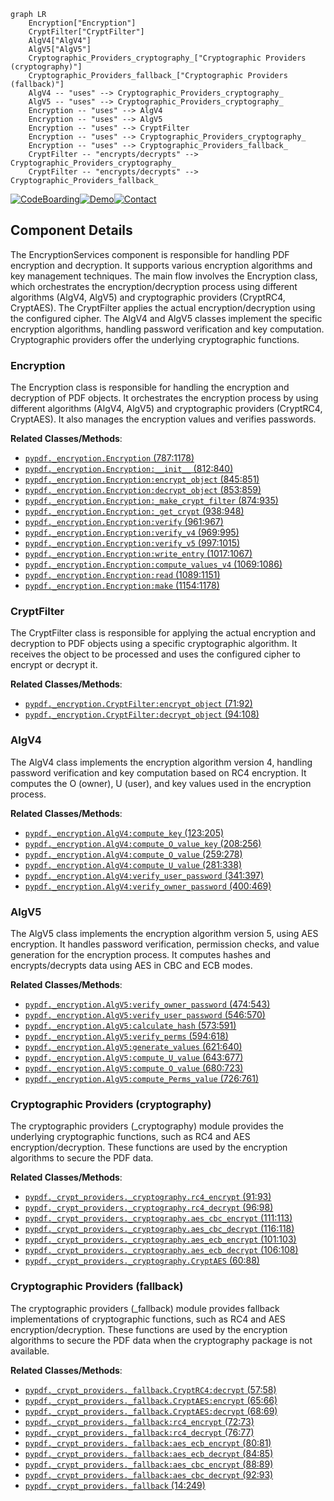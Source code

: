 ```mermaid
graph LR
    Encryption["Encryption"]
    CryptFilter["CryptFilter"]
    AlgV4["AlgV4"]
    AlgV5["AlgV5"]
    Cryptographic_Providers_cryptography_["Cryptographic Providers (cryptography)"]
    Cryptographic_Providers_fallback_["Cryptographic Providers (fallback)"]
    AlgV4 -- "uses" --> Cryptographic_Providers_cryptography_
    AlgV5 -- "uses" --> Cryptographic_Providers_cryptography_
    Encryption -- "uses" --> AlgV4
    Encryption -- "uses" --> AlgV5
    Encryption -- "uses" --> CryptFilter
    Encryption -- "uses" --> Cryptographic_Providers_cryptography_
    Encryption -- "uses" --> Cryptographic_Providers_fallback_
    CryptFilter -- "encrypts/decrypts" --> Cryptographic_Providers_cryptography_
    CryptFilter -- "encrypts/decrypts" --> Cryptographic_Providers_fallback_
```
[![CodeBoarding](https://img.shields.io/badge/Generated%20by-CodeBoarding-9cf?style=flat-square)](https://github.com/CodeBoarding/CodeBoarding)[![Demo](https://img.shields.io/badge/Try%20our-Demo-blue?style=flat-square)](https://www.codeboarding.org/demo)[![Contact](https://img.shields.io/badge/Contact%20us%20-%20codeboarding@gmail.com-lightgrey?style=flat-square)](mailto:codeboarding@gmail.com)

## Component Details

The EncryptionServices component is responsible for handling PDF encryption and decryption. It supports various encryption algorithms and key management techniques. The main flow involves the Encryption class, which orchestrates the encryption/decryption process using different algorithms (AlgV4, AlgV5) and cryptographic providers (CryptRC4, CryptAES). The CryptFilter applies the actual encryption/decryption using the configured cipher. The AlgV4 and AlgV5 classes implement the specific encryption algorithms, handling password verification and key computation. Cryptographic providers offer the underlying cryptographic functions.

### Encryption
The Encryption class is responsible for handling the encryption and decryption of PDF objects. It orchestrates the encryption process by using different algorithms (AlgV4, AlgV5) and cryptographic providers (CryptRC4, CryptAES). It also manages the encryption values and verifies passwords.


**Related Classes/Methods**:

- <a href="https://github.com/py-pdf/PyPDF2/blob/master/pypdf/_encryption.py#L787-L1178" target="_blank" rel="noopener noreferrer">`pypdf._encryption.Encryption` (787:1178)</a>
- <a href="https://github.com/py-pdf/PyPDF2/blob/master/pypdf/_encryption.py#L812-L840" target="_blank" rel="noopener noreferrer">`pypdf._encryption.Encryption:__init__` (812:840)</a>
- <a href="https://github.com/py-pdf/PyPDF2/blob/master/pypdf/_encryption.py#L845-L851" target="_blank" rel="noopener noreferrer">`pypdf._encryption.Encryption:encrypt_object` (845:851)</a>
- <a href="https://github.com/py-pdf/PyPDF2/blob/master/pypdf/_encryption.py#L853-L859" target="_blank" rel="noopener noreferrer">`pypdf._encryption.Encryption:decrypt_object` (853:859)</a>
- <a href="https://github.com/py-pdf/PyPDF2/blob/master/pypdf/_encryption.py#L874-L935" target="_blank" rel="noopener noreferrer">`pypdf._encryption.Encryption:_make_crypt_filter` (874:935)</a>
- <a href="https://github.com/py-pdf/PyPDF2/blob/master/pypdf/_encryption.py#L938-L948" target="_blank" rel="noopener noreferrer">`pypdf._encryption.Encryption:_get_crypt` (938:948)</a>
- <a href="https://github.com/py-pdf/PyPDF2/blob/master/pypdf/_encryption.py#L961-L967" target="_blank" rel="noopener noreferrer">`pypdf._encryption.Encryption:verify` (961:967)</a>
- <a href="https://github.com/py-pdf/PyPDF2/blob/master/pypdf/_encryption.py#L969-L995" target="_blank" rel="noopener noreferrer">`pypdf._encryption.Encryption:verify_v4` (969:995)</a>
- <a href="https://github.com/py-pdf/PyPDF2/blob/master/pypdf/_encryption.py#L997-L1015" target="_blank" rel="noopener noreferrer">`pypdf._encryption.Encryption:verify_v5` (997:1015)</a>
- <a href="https://github.com/py-pdf/PyPDF2/blob/master/pypdf/_encryption.py#L1017-L1067" target="_blank" rel="noopener noreferrer">`pypdf._encryption.Encryption:write_entry` (1017:1067)</a>
- <a href="https://github.com/py-pdf/PyPDF2/blob/master/pypdf/_encryption.py#L1069-L1086" target="_blank" rel="noopener noreferrer">`pypdf._encryption.Encryption:compute_values_v4` (1069:1086)</a>
- <a href="https://github.com/py-pdf/PyPDF2/blob/master/pypdf/_encryption.py#L1089-L1151" target="_blank" rel="noopener noreferrer">`pypdf._encryption.Encryption:read` (1089:1151)</a>
- <a href="https://github.com/py-pdf/PyPDF2/blob/master/pypdf/_encryption.py#L1154-L1178" target="_blank" rel="noopener noreferrer">`pypdf._encryption.Encryption:make` (1154:1178)</a>


### CryptFilter
The CryptFilter class is responsible for applying the actual encryption and decryption to PDF objects using a specific cryptographic algorithm. It receives the object to be processed and uses the configured cipher to encrypt or decrypt it.


**Related Classes/Methods**:

- <a href="https://github.com/py-pdf/PyPDF2/blob/master/pypdf/_encryption.py#L71-L92" target="_blank" rel="noopener noreferrer">`pypdf._encryption.CryptFilter:encrypt_object` (71:92)</a>
- <a href="https://github.com/py-pdf/PyPDF2/blob/master/pypdf/_encryption.py#L94-L108" target="_blank" rel="noopener noreferrer">`pypdf._encryption.CryptFilter:decrypt_object` (94:108)</a>


### AlgV4
The AlgV4 class implements the encryption algorithm version 4, handling password verification and key computation based on RC4 encryption. It computes the O (owner), U (user), and key values used in the encryption process.


**Related Classes/Methods**:

- <a href="https://github.com/py-pdf/PyPDF2/blob/master/pypdf/_encryption.py#L123-L205" target="_blank" rel="noopener noreferrer">`pypdf._encryption.AlgV4:compute_key` (123:205)</a>
- <a href="https://github.com/py-pdf/PyPDF2/blob/master/pypdf/_encryption.py#L208-L256" target="_blank" rel="noopener noreferrer">`pypdf._encryption.AlgV4:compute_O_value_key` (208:256)</a>
- <a href="https://github.com/py-pdf/PyPDF2/blob/master/pypdf/_encryption.py#L259-L278" target="_blank" rel="noopener noreferrer">`pypdf._encryption.AlgV4:compute_O_value` (259:278)</a>
- <a href="https://github.com/py-pdf/PyPDF2/blob/master/pypdf/_encryption.py#L281-L338" target="_blank" rel="noopener noreferrer">`pypdf._encryption.AlgV4:compute_U_value` (281:338)</a>
- <a href="https://github.com/py-pdf/PyPDF2/blob/master/pypdf/_encryption.py#L341-L397" target="_blank" rel="noopener noreferrer">`pypdf._encryption.AlgV4:verify_user_password` (341:397)</a>
- <a href="https://github.com/py-pdf/PyPDF2/blob/master/pypdf/_encryption.py#L400-L469" target="_blank" rel="noopener noreferrer">`pypdf._encryption.AlgV4:verify_owner_password` (400:469)</a>


### AlgV5
The AlgV5 class implements the encryption algorithm version 5, using AES encryption. It handles password verification, permission checks, and value generation for the encryption process. It computes hashes and encrypts/decrypts data using AES in CBC and ECB modes.


**Related Classes/Methods**:

- <a href="https://github.com/py-pdf/PyPDF2/blob/master/pypdf/_encryption.py#L474-L543" target="_blank" rel="noopener noreferrer">`pypdf._encryption.AlgV5:verify_owner_password` (474:543)</a>
- <a href="https://github.com/py-pdf/PyPDF2/blob/master/pypdf/_encryption.py#L546-L570" target="_blank" rel="noopener noreferrer">`pypdf._encryption.AlgV5:verify_user_password` (546:570)</a>
- <a href="https://github.com/py-pdf/PyPDF2/blob/master/pypdf/_encryption.py#L573-L591" target="_blank" rel="noopener noreferrer">`pypdf._encryption.AlgV5:calculate_hash` (573:591)</a>
- <a href="https://github.com/py-pdf/PyPDF2/blob/master/pypdf/_encryption.py#L594-L618" target="_blank" rel="noopener noreferrer">`pypdf._encryption.AlgV5:verify_perms` (594:618)</a>
- <a href="https://github.com/py-pdf/PyPDF2/blob/master/pypdf/_encryption.py#L621-L640" target="_blank" rel="noopener noreferrer">`pypdf._encryption.AlgV5:generate_values` (621:640)</a>
- <a href="https://github.com/py-pdf/PyPDF2/blob/master/pypdf/_encryption.py#L643-L677" target="_blank" rel="noopener noreferrer">`pypdf._encryption.AlgV5:compute_U_value` (643:677)</a>
- <a href="https://github.com/py-pdf/PyPDF2/blob/master/pypdf/_encryption.py#L680-L723" target="_blank" rel="noopener noreferrer">`pypdf._encryption.AlgV5:compute_O_value` (680:723)</a>
- <a href="https://github.com/py-pdf/PyPDF2/blob/master/pypdf/_encryption.py#L726-L761" target="_blank" rel="noopener noreferrer">`pypdf._encryption.AlgV5:compute_Perms_value` (726:761)</a>


### Cryptographic Providers (cryptography)
The cryptographic providers (_cryptography) module provides the underlying cryptographic functions, such as RC4 and AES encryption/decryption. These functions are used by the encryption algorithms to secure the PDF data.


**Related Classes/Methods**:

- <a href="https://github.com/py-pdf/PyPDF2/blob/master/pypdf/_crypt_providers/_cryptography.py#L91-L93" target="_blank" rel="noopener noreferrer">`pypdf._crypt_providers._cryptography.rc4_encrypt` (91:93)</a>
- <a href="https://github.com/py-pdf/PyPDF2/blob/master/pypdf/_crypt_providers/_cryptography.py#L96-L98" target="_blank" rel="noopener noreferrer">`pypdf._crypt_providers._cryptography.rc4_decrypt` (96:98)</a>
- <a href="https://github.com/py-pdf/PyPDF2/blob/master/pypdf/_crypt_providers/_cryptography.py#L111-L113" target="_blank" rel="noopener noreferrer">`pypdf._crypt_providers._cryptography.aes_cbc_encrypt` (111:113)</a>
- <a href="https://github.com/py-pdf/PyPDF2/blob/master/pypdf/_crypt_providers/_cryptography.py#L116-L118" target="_blank" rel="noopener noreferrer">`pypdf._crypt_providers._cryptography.aes_cbc_decrypt` (116:118)</a>
- <a href="https://github.com/py-pdf/PyPDF2/blob/master/pypdf/_crypt_providers/_cryptography.py#L101-L103" target="_blank" rel="noopener noreferrer">`pypdf._crypt_providers._cryptography.aes_ecb_encrypt` (101:103)</a>
- <a href="https://github.com/py-pdf/PyPDF2/blob/master/pypdf/_crypt_providers/_cryptography.py#L106-L108" target="_blank" rel="noopener noreferrer">`pypdf._crypt_providers._cryptography.aes_ecb_decrypt` (106:108)</a>
- <a href="https://github.com/py-pdf/PyPDF2/blob/master/pypdf/_crypt_providers/_cryptography.py#L60-L88" target="_blank" rel="noopener noreferrer">`pypdf._crypt_providers._cryptography.CryptAES` (60:88)</a>


### Cryptographic Providers (fallback)
The cryptographic providers (_fallback) module provides fallback implementations of cryptographic functions, such as RC4 and AES encryption/decryption. These functions are used by the encryption algorithms to secure the PDF data when the cryptography package is not available.


**Related Classes/Methods**:

- <a href="https://github.com/py-pdf/PyPDF2/blob/master/pypdf/_crypt_providers/_fallback.py#L57-L58" target="_blank" rel="noopener noreferrer">`pypdf._crypt_providers._fallback.CryptRC4:decrypt` (57:58)</a>
- <a href="https://github.com/py-pdf/PyPDF2/blob/master/pypdf/_crypt_providers/_fallback.py#L65-L66" target="_blank" rel="noopener noreferrer">`pypdf._crypt_providers._fallback.CryptAES:encrypt` (65:66)</a>
- <a href="https://github.com/py-pdf/PyPDF2/blob/master/pypdf/_crypt_providers/_fallback.py#L68-L69" target="_blank" rel="noopener noreferrer">`pypdf._crypt_providers._fallback.CryptAES:decrypt` (68:69)</a>
- <a href="https://github.com/py-pdf/PyPDF2/blob/master/pypdf/_crypt_providers/_fallback.py#L72-L73" target="_blank" rel="noopener noreferrer">`pypdf._crypt_providers._fallback:rc4_encrypt` (72:73)</a>
- <a href="https://github.com/py-pdf/PyPDF2/blob/master/pypdf/_crypt_providers/_fallback.py#L76-L77" target="_blank" rel="noopener noreferrer">`pypdf._crypt_providers._fallback:rc4_decrypt` (76:77)</a>
- <a href="https://github.com/py-pdf/PyPDF2/blob/master/pypdf/_crypt_providers/_fallback.py#L80-L81" target="_blank" rel="noopener noreferrer">`pypdf._crypt_providers._fallback:aes_ecb_encrypt` (80:81)</a>
- <a href="https://github.com/py-pdf/PyPDF2/blob/master/pypdf/_crypt_providers/_fallback.py#L84-L85" target="_blank" rel="noopener noreferrer">`pypdf._crypt_providers._fallback:aes_ecb_decrypt` (84:85)</a>
- <a href="https://github.com/py-pdf/PyPDF2/blob/master/pypdf/_crypt_providers/_fallback.py#L88-L89" target="_blank" rel="noopener noreferrer">`pypdf._crypt_providers._fallback:aes_cbc_encrypt` (88:89)</a>
- <a href="https://github.com/py-pdf/PyPDF2/blob/master/pypdf/_crypt_providers/_fallback.py#L92-L93" target="_blank" rel="noopener noreferrer">`pypdf._crypt_providers._fallback:aes_cbc_decrypt` (92:93)</a>
- <a href="https://github.com/py-pdf/PyPDF2/blob/master/pypdf/_crypt_providers/_fallback.py#L14-L249" target="_blank" rel="noopener noreferrer">`pypdf._crypt_providers._fallback` (14:249)</a>